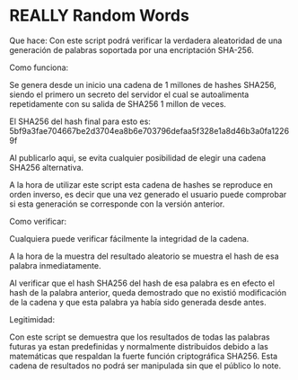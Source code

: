 # REALLY Random Words

Que hace:
Con este script podrá verificar la verdadera aleatoridad de una generación de palabras soportada por una encriptación SHA-256.


Como funciona:

Se genera desde un inicio una cadena de 1 millones de hashes SHA256, siendo el primero un secreto del servidor el cual se autoalimenta repetidamente con su salida de SHA256 1 millon de veces.

El SHA256 del hash final para esto es: 5bf9a3fae704667be2d3704ea8b6e703796defaa5f328e1a8d46b3a0fa12269f

Al publicarlo aqui, se evita cualquier posibilidad de elegir una cadena SHA256 alternativa.

A la hora de utilizar este script esta cadena de hashes se reproduce en orden inverso, es decir que una vez generado el usuario puede comprobar si esta generación se corresponde con la versión anterior.



Como verificar:

Cualquiera puede verificar fácilmente la integridad de la cadena.

A la hora de la muestra del resultado aleatorio se muestra el hash de esa palabra inmediatamente.

Al verificar que el hash SHA256 del hash de esa palabra es en efecto el hash de la palabra anterior, queda demostrado que no existió modificación de la cadena y que esta palabra ya había sido generada desde antes.



Legitimidad:

Con este script se demuestra que los resultados de todas las palabras futuras ya estan predefinidas y normalmente distribuidos debido a las matemáticas que respaldan la fuerte función criptográfica SHA256. Esta cadena de resultados no podrá ser manipulada sin que el público lo note.